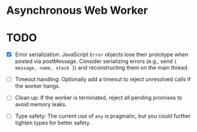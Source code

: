 # Asynchronous Web Worker

# TODO

- [x] Error serialization: JavaScript `Error` objects lose their prototype when posted via postMessage. Consider serializing errors (e.g., send `{ message, name, stack }`) and reconstructing them on the main thread.

- [ ] Timeout handling: Optionally add a timeout to reject unresolved calls if the worker hangs.

- [ ] Clean up: If the worker is terminated, reject all pending promises to avoid memory leaks.

- [ ] Type safety: The current use of `any` is pragmatic, but you could further tighten types for better safety.

